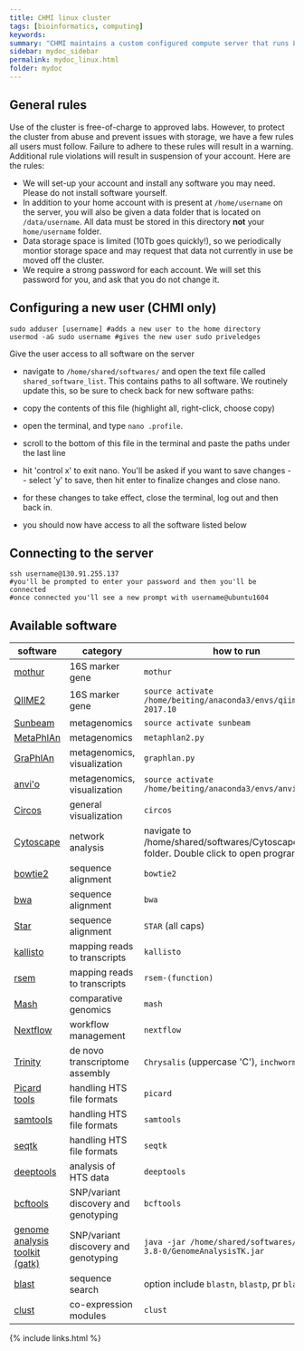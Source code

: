 ```yaml
---
title: CHMI linux cluster
tags: [bioinformatics, computing]
keywords:
summary: "CHMI maintains a custom configured compute server that runs Linux Ubuntu 16.04 LTS.  This machine has two 6-core Intel Xeon E5-2643v4 CPUs (12 cores total), 512 Gb of RAM and 10Tb of RAID1 storage.  If you are a PennVet lab and wish to use this machine, please contact Dan Beiting (beiting@upenn.edu) for more information."
sidebar: mydoc_sidebar
permalink: mydoc_linux.html
folder: mydoc
---
```


## General rules
Use of the cluster is free-of-charge to approved labs.  However, to protect the cluster from abuse and prevent issues with storage, we have a few rules all users must follow.  Failure to adhere to these rules will result in a warning. Additional rule violations will result in suspension of your account.  Here are the rules:

* We will set-up your account and install any software you may need.  Please do not install software yourself.
* In addition to your home account with is present at ```/home/username``` on the server, you will also be given a data folder that is located on ```/data/username```.  All data must be stored in this directory **not** your ```home/username``` folder.
* Data storage space is limited (10Tb goes quickly!), so we periodically montior storage space and may request that data not currently in use be moved off the cluster.
* We require a strong password for each account.  We will set this password for you, and ask that you do not change it.

## Configuring a new user (CHMI only)

```
sudo adduser [username] #adds a new user to the home directory
usermod -aG sudo username #gives the new user sudo priveledges
```

Give the user access to all software on the server
* navigate to ```/home/shared/softwares/``` and open the text file called ```shared_software_list```.  This contains paths to all software.  We routinely update this, so be sure to check back for new software paths:

* copy the contents of this file (highlight all, right-click, choose copy)
* open the terminal, and type ```nano .profile```.
* scroll to the bottom of this file in the terminal and paste the paths under the last line
* hit 'control x' to exit nano.  You'll be asked if you want to save changes -- select 'y' to save, then hit enter to finalize changes and close nano.
* for these changes to take effect, close the terminal, log out and then back in.  
* you should now have access to all the software listed below



## Connecting to the server

```
ssh username@130.91.255.137
#you'll be prompted to enter your password and then you'll be connected
#once connected you'll see a new prompt with username@ubuntu1604
```


## Available software

| software                                                                    | category                             | how to run                                                                                |
|-----------------------------------------------------------------------------|--------------------------------------|-------------------------------------------------------------------------------------------|
| [mothur](https://www.mothur.org/)                                           | 16S marker gene                      | ```mothur```                                                                              |
| [QIIME2](https://qiime2.org/)                                               | 16S marker gene                      | ```source activate /home/beiting/anaconda3/envs/qiime2-2017.10```                         |
| [Sunbeam](https://github.com/eclarke/sunbeam/blob/master/Readme.md)         | metagenomics                         | ```source activate sunbeam```                                                             |
| [MetaPhlAn](https://bitbucket.org/biobakery/metaphlan2)                     | metagenomics                         | ```metaphlan2.py```                                                                       |
| [GraPhlAn](https://bitbucket.org/nsegata/graphlan/wiki/Home)                | metagenomics, visualization          | ```graphlan.py```                                                                         |
| [anvi'o](https://github.com/merenlab/anvio)                                 | metagenomics, visualization          | ```source activate /home/beiting/anaconda3/envs/anvio3```                                 |
| [Circos](http://circos.ca/)                                                 | general visualization                | ```circos```                                                                              |
| [Cytoscape](http://www.cytoscape.org/)                                      | network analysis                     | navigate to /home/shared/softwares/Cytoscape_v3.5.1 folder.  Double click to open program |
| [bowtie2](http://bowtie-bio.sourceforge.net/bowtie2/index.shtml)            | sequence alignment                   | ```bowtie2```                                                                             |
| [bwa](http://bio-bwa.sourceforge.net/)                                      | sequence alignment                   | ```bwa```                                                                                 |
| [Star](https://github.com/alexdobin/STAR)                                   | sequence alignment                   | ```STAR``` (all caps)                                                                     |
| [kallisto](https://pachterlab.github.io/kallisto/)                          | mapping reads to transcripts         | ```kallisto```                                                                            |
| [rsem](https://github.com/deweylab/RSEM)                                    | mapping reads to transcripts         | ```rsem-(function)```                                                                     |
| [Mash](http://mash.readthedocs.io/en/latest/)                               | comparative genomics                 | ```mash```                                                                                |
| [Nextflow](https://www.nextflow.io)                                         | workflow management                  | ```nextflow```                                                                            |
| [Trinity](https://github.com/trinityrnaseq/trinityrnaseq/wiki)              | de novo transcriptome assembly       | ```Chrysalis``` (uppercase 'C'), ```inchworm```                                           |
| [Picard tools](http://broadinstitute.github.io/picard/)                     | handling HTS file formats            | ```picard```                                                                              |
| [samtools](http://samtools.sourceforge.net/)                                | handling HTS file formats            | ```samtools```                                                                            |
| [seqtk](https://github.com/lh3/seqtk)                                       | handling HTS file formats            | ```seqtk```                                                                               |
| [deeptools](https://deeptools.readthedocs.io/en/latest/)                    | analysis of HTS data                 | ```deeptools```                                                                           |
| [bcftools](https://samtools.github.io/bcftools/bcftools.html)               | SNP/variant discovery and genotyping | ```bcftools```                                                                            |
| [genome analysis toolkit (gatk)](https://software.broadinstitute.org/gatk/) | SNP/variant discovery and genotyping | ```java -jar /home/shared/softwares/gatk-3.8-0/GenomeAnalysisTK.jar```                    |
| [blast](https://blast.ncbi.nlm.nih.gov/Blast.cgi)                           | sequence search                      | option include ```blastn```, ```blastp```, pr ```blastx```                                |
| [clust](https://github.com/BaselAbujamous/clust)                            | co-expression modules                | ```clust```                                                                               |
{% include links.html %}

